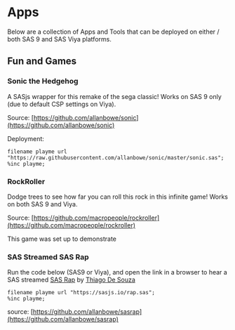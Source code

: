# Apps

Below are a collection of Apps and Tools that can be deployed on either / both SAS 9 and SAS Viya platforms.

## Fun and Games

### Sonic the Hedgehog
A SASjs wrapper for this remake of the sega classic!  Works on SAS 9 only (due to default CSP settings on Viya).  

Source: [https://github.com/allanbowe/sonic](https://github.com/allanbowe/sonic)

Deployment:

```
filename playme url "https://raw.githubusercontent.com/allanbowe/sonic/master/sonic.sas";
%inc playme;
```

### RockRoller
Dodge trees to see how far you can roll this rock in this infinite game!  Works on both SAS 9 and Viya.

Source: [https://github.com/macropeople/rockroller](https://github.com/macropeople/rockroller)

This game was set up to demonstrate 


### SAS Streamed SAS Rap
Run the code below (SAS9 or Viya), and open the link in a browser to hear a SAS streamed [SAS Rap](https://www.youtube.com/watch?v=FtTAoYV9HS8&feature=youtu.be) by [Thiago De Souza](https://www.linkedin.com/in/thiago-de-souza/) 

```
filename playme url "https://sasjs.io/rap.sas";
%inc playme;
```

source: [https://github.com/allanbowe/sasrap](https://github.com/allanbowe/sasrap)